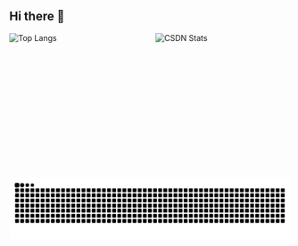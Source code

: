 ## Hi there 👋

<!--
**xiaozong-ai/xiaozong-ai** is a ✨ _special_ ✨ repository because its `README.md` (this file) appears on your GitHub profile.

Here are some ideas to get you started:

- 🔭 I’m currently working on ...
- 🌱 I’m currently learning ...
- 👯 I’m looking to collaborate on ...
- 🤔 I’m looking for help with ...
- 💬 Ask me about ...
- 📫 How to reach me: ...
- 😄 Pronouns: ...
- ⚡ Fun fact: ...
-->
<div style="display:flex; justify-content:center; gap:20px; align-items:center;">
  <img 
    src="https://github-readme-stats.vercel.app/api/top-langs/?username=xiaozong-ai&hide_progress=false&layout=compact&theme=radical" 
    alt="Top Langs" 
    style="width:400px; height:200px; object-fit:contain;"
  />
  <img 
    src="https://stats.justsong.cn/api/csdn?id=L__james&theme=dark" 
    alt="CSDN Stats" 
    style="width:400px; height:200px; object-fit:contain;"
  />
</div>

<p align="center">
  <img 
    alt="github contribution grid snake animation dark" 
    src="https://raw.githubusercontent.com/xiaozong-ai/xiaozong-ai/output/github-contribution-grid-snake-dark.svg" 
    style="width:820px; height:200px; object-fit:contain;"
  />
</p>
